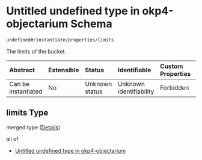 # Untitled undefined type in okp4-objectarium Schema

```txt
undefined#/instantiate/properties/limits
```

The limits of the bucket.

| Abstract            | Extensible | Status         | Identifiable            | Custom Properties | Additional Properties | Access Restrictions | Defined In                                                                     |
| :------------------ | :--------- | :------------- | :---------------------- | :---------------- | :-------------------- | :------------------ | :----------------------------------------------------------------------------- |
| Can be instantiated | No         | Unknown status | Unknown identifiability | Forbidden         | Allowed               | none                | [okp4-objectarium.json\*](schema/okp4-objectarium.json "open original schema") |

## limits Type

merged type ([Details](okp4-objectarium-instantiatemsg-properties-limits.md))

all of

* [Untitled undefined type in okp4-objectarium](okp4-objectarium-instantiatemsg-properties-limits-allof-0.md "check type definition")
